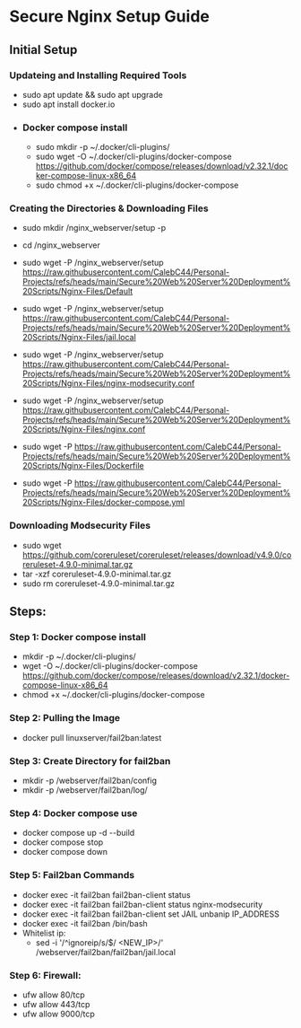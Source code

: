 # Secure Nginx Setup Guide
## Initial Setup
### Updateing and Installing Required Tools
- sudo apt update && sudo apt upgrade
- sudo apt install docker.io
- ### Docker compose install
  - sudo mkdir -p ~/.docker/cli-plugins/
  - sudo wget -O ~/.docker/cli-plugins/docker-compose https://github.com/docker/compose/releases/download/v2.32.1/docker-compose-linux-x86_64
  - sudo chmod +x ~/.docker/cli-plugins/docker-compose
### Creating the Directories & Downloading Files
- sudo mkdir /nginx_webserver/setup -p
- cd /nginx_webserver

- sudo wget -P /nginx_webserver/setup https://raw.githubusercontent.com/CalebC44/Personal-Projects/refs/heads/main/Secure%20Web%20Server%20Deployment%20Scripts/Nginx-Files/Default
- sudo wget -P /nginx_webserver/setup https://raw.githubusercontent.com/CalebC44/Personal-Projects/refs/heads/main/Secure%20Web%20Server%20Deployment%20Scripts/Nginx-Files/jail.local
- sudo wget -P /nginx_webserver/setup https://raw.githubusercontent.com/CalebC44/Personal-Projects/refs/heads/main/Secure%20Web%20Server%20Deployment%20Scripts/Nginx-Files/nginx-modsecurity.conf
- sudo wget -P /nginx_webserver/setup https://raw.githubusercontent.com/CalebC44/Personal-Projects/refs/heads/main/Secure%20Web%20Server%20Deployment%20Scripts/Nginx-Files/nginx.conf
- sudo wget -P https://raw.githubusercontent.com/CalebC44/Personal-Projects/refs/heads/main/Secure%20Web%20Server%20Deployment%20Scripts/Nginx-Files/Dockerfile
- sudo wget -P https://raw.githubusercontent.com/CalebC44/Personal-Projects/refs/heads/main/Secure%20Web%20Server%20Deployment%20Scripts/Nginx-Files/docker-compose.yml

### Downloading Modsecurity Files
- sudo wget https://github.com/coreruleset/coreruleset/releases/download/v4.9.0/coreruleset-4.9.0-minimal.tar.gz
- tar -xzf coreruleset-4.9.0-minimal.tar.gz
- sudo rm coreruleset-4.9.0-minimal.tar.gz
  
## Steps: 
### Step 1: Docker compose install
- mkdir -p ~/.docker/cli-plugins/
- wget -O ~/.docker/cli-plugins/docker-compose https://github.com/docker/compose/releases/download/v2.32.1/docker-compose-linux-x86_64
- chmod +x ~/.docker/cli-plugins/docker-compose

### Step 2: Pulling the Image
- docker pull linuxserver/fail2ban:latest
  
###  Step 3: Create Directory for fail2ban
- mkdir -p /webserver/fail2ban/config
- mkdir -p /webserver/fail2ban/log/

### Step 4: Docker compose use
- docker compose up -d --build 
- docker compose stop
- docker compose down

### Step 5: Fail2ban Commands
- docker exec -it fail2ban fail2ban-client status
- docker exec -it fail2ban fail2ban-client status nginx-modsecurity
- docker exec -it fail2ban fail2ban-client set JAIL unbanip IP_ADDRESS
- docker exec -it fail2ban /bin/bash
- Whitelist ip:
  - sed -i '/^ignoreip/s/$/ <NEW_IP>/' /webserver/fail2ban/fail2ban/jail.local
 
### Step 6: Firewall: 
- ufw allow 80/tcp
- ufw allow 443/tcp
- ufw allow 9000/tcp 



